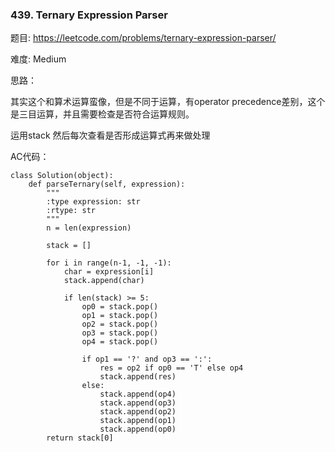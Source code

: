 ### 439. Ternary Expression Parser





题目:
<https://leetcode.com/problems/ternary-expression-parser/>



难度:
Medium 

思路：

其实这个和算术运算蛮像，但是不同于运算，有operator precedence差别，这个是三目运算，并且需要检查是否符合运算规则。



运用stack 然后每次查看是否形成运算式再来做处理

AC代码：

```
class Solution(object):
    def parseTernary(self, expression):
        """
        :type expression: str
        :rtype: str
        """
        n = len(expression)

        stack = []

        for i in range(n-1, -1, -1):
            char = expression[i]
            stack.append(char)

            if len(stack) >= 5:
                op0 = stack.pop()
                op1 = stack.pop()
                op2 = stack.pop()
                op3 = stack.pop()
                op4 = stack.pop()

                if op1 == '?' and op3 == ':':
                    res = op2 if op0 == 'T' else op4
                    stack.append(res)
                else:
                    stack.append(op4)
                    stack.append(op3)
                    stack.append(op2)
                    stack.append(op1)
                    stack.append(op0)
        return stack[0]
```

